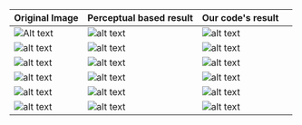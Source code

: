 | Original Image                           | Perceptual based result                  | Our code's result                        |      |
| ---------------------------------------- | ---------------------------------------- | ---------------------------------------- | ---- |
| ![Alt text](https://bytebucket.org/nmndeep/downscaling/raw/2ba85d6c07fdb2f4a9a09241b173d7abc07c5fcb/images/per1_orig.png?token=57073ba531d222b69a497c81817ebc5bff43258c) | ![alt text](https://bytebucket.org/nmndeep/downscaling/raw/8f1fcdefd4a8e85c00516019bdb7b6638049e771/images/per1_their.png?token=e1cf1fd37a9c7bf2ff0e6466ba5737ea7185f8c1) | ![alt text](https://bytebucket.org/nmndeep/downscaling/raw/8f1fcdefd4a8e85c00516019bdb7b6638049e771/images/per1_our.png?token=e6391fa9a1f438ec7beea2eb8cd16cf485395323) |      |
| ![alt text](https://bytebucket.org/nmndeep/downscaling/raw/8f1fcdefd4a8e85c00516019bdb7b6638049e771/images/per2_orig.png?token=825239bf50a4890887da382a45035ea1f6cf37ca) | ![alt text](https://bytebucket.org/nmndeep/downscaling/raw/8f1fcdefd4a8e85c00516019bdb7b6638049e771/images/per2_their.png?token=4823d0e96fc47cf22e54f0b4e939bfe536a0c58d) | ![alt text](https://bytebucket.org/nmndeep/downscaling/raw/8f1fcdefd4a8e85c00516019bdb7b6638049e771/images/per2_our.png?token=152ba908c0694eaabceb5dd5eca6ce857148f347) |      |
| ![alt text](https://bytebucket.org/nmndeep/downscaling/raw/8f1fcdefd4a8e85c00516019bdb7b6638049e771/images/per3_orig.png?token=fb549bd4d25e0cd04e5aee1151fa4a6c77c329ce) | ![alt text](https://bytebucket.org/nmndeep/downscaling/raw/8f1fcdefd4a8e85c00516019bdb7b6638049e771/images/per3_their.png?token=335d8b993a8cea09b8dd696f4dee7e8d5c779c2e) | ![alt text](https://bytebucket.org/nmndeep/downscaling/raw/8f1fcdefd4a8e85c00516019bdb7b6638049e771/images/per3_our.png?token=6104e8e78126671177662f120fbc590bae62643a) |      |
| ![alt text](https://bytebucket.org/nmndeep/downscaling/raw/8f1fcdefd4a8e85c00516019bdb7b6638049e771/images/per4_orig.png?token=0e6a1ab93a2955a7862cfa5c863353462cd119b7) | ![alt text](https://bytebucket.org/nmndeep/downscaling/raw/8f1fcdefd4a8e85c00516019bdb7b6638049e771/images/per4_their.png?token=a4b1c5b29507b819ad61d79ee9a512888776293c) | ![alt text](https://bytebucket.org/nmndeep/downscaling/raw/8f1fcdefd4a8e85c00516019bdb7b6638049e771/images/per4_our.png?token=abf4779ed890b5b9b21b30974305e481c5c179b5) |      |
| ![alt text](https://bytebucket.org/nmndeep/downscaling/raw/8f1fcdefd4a8e85c00516019bdb7b6638049e771/images/per5_orig.png?token=fa57266c23bd22c967df26a128890236698479df) | ![alt text](https://bytebucket.org/nmndeep/downscaling/raw/8f1fcdefd4a8e85c00516019bdb7b6638049e771/images/per5_their.png?token=95f3e21a8b3cf818a3aa05bf86de3a351655b71e) | ![alt text](https://bytebucket.org/nmndeep/downscaling/raw/8f1fcdefd4a8e85c00516019bdb7b6638049e771/images/per5_our.png?token=c76e086e8e4557565b0476ece390746a59a30896) |      |
| ![alt text](https://bytebucket.org/nmndeep/downscaling/raw/8f1fcdefd4a8e85c00516019bdb7b6638049e771/images/per6_orig.png?token=5c928106f74a9570868392066e3bcde2e2746375) | ![alt text](https://bytebucket.org/nmndeep/downscaling/raw/8f1fcdefd4a8e85c00516019bdb7b6638049e771/images/per6_their.png?token=7e02f2447ba4da78f1df6de9c4f7849d4148a6b0) | ![alt text](https://bytebucket.org/nmndeep/downscaling/raw/8f1fcdefd4a8e85c00516019bdb7b6638049e771/images/per6_our.png?token=d48f2438d774ea2fdf63171e6e7f82eab1213882) |      |